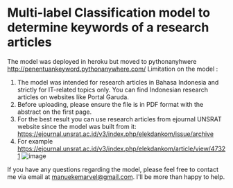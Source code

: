 # Multi-label Classification model to determine keywords of a research articles
The model was deployed in heroku but moved to pythonanyhwere
http://penentuankeyword.pythonanywhere.com/
Limitation on the model :
1. The model was intended for research articles in Bahasa Indonesia and strictly for IT-related topics only. You can find Indonesian research articles on websites like Portal Garuda.
2. Before uploading, please ensure the file is in PDF format with the abstract on the first page.
3. For the best result you can use research articles from ejournal UNSRAT website since the model was built from it: https://ejournal.unsrat.ac.id/v3/index.php/elekdankom/issue/archive
4. For example https://ejournal.unsrat.ac.id/v3/index.php/elekdankom/article/view/47321
![image](https://github.com/MarvelManueke/penentuankeyword/assets/106239825/02a2f81d-acb9-47aa-a5c2-ba2ef171fb52)

If you have any questions regarding the model, please feel free to contact me via email at manuekemarvel@gmail.com. I'll be more than happy to help.
